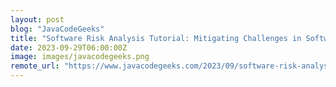 ```yaml
---
layout: post
blog: "JavaCodeGeeks"
title: "Software Risk Analysis Tutorial: Mitigating Challenges in Software Development"
date: 2023-09-29T06:00:00Z
image: images/javacodegeeks.png
remote_url: "https://www.javacodegeeks.com/2023/09/software-risk-analysis-tutorial-mitigating-challenges-in-software-development.html"
---
```

